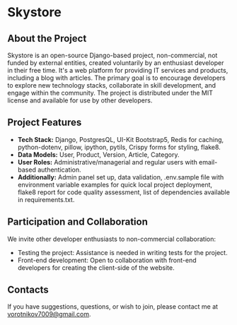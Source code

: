 # Skystore
## About the Project

Skystore is an open-source Django-based project, non-commercial, not funded by external entities, created voluntarily by an enthusiast developer in their free time. It's a web platform for providing IT services and products, including a blog with articles. The primary goal is to encourage developers to explore new technology stacks, collaborate in skill development, and engage within the community. The project is distributed under the MIT license and available for use by other developers.

## Project Features

- **Tech Stack:** Django, PostgresQL, UI-Kit Bootstrap5, Redis for caching, python-dotenv, pillow, ipython, pytils, Crispy forms for styling, flake8.
- **Data Models:** User, Product, Version, Article, Category.
- **User Roles:** Administrative/managerial and regular users with email-based authentication.
- **Additionally:** Admin panel set up, data validation, .env.sample file with environment variable examples for quick local project deployment, flake8 report for code quality assessment, list of dependencies available in requirements.txt.

## Participation and Collaboration

We invite other developer enthusiasts to non-commercial collaboration:
- Testing the project: Assistance is needed in writing tests for the project.
- Front-end development: Open to collaboration with front-end developers for creating the client-side of the website.

## Contacts

If you have suggestions, questions, or wish to join, please contact me at vorotnikov7009@gmail.com.
